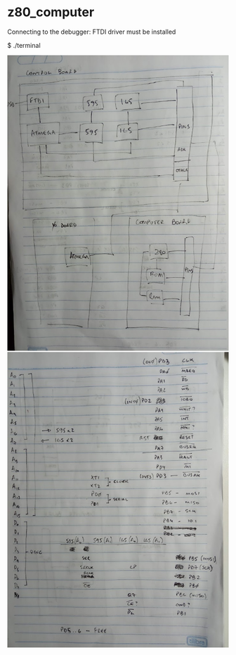 # z80_computer

Connecting to the debugger: FTDI driver must be installed

   $ ./terminal

![Boards](image/boards.jpg)
![Pins](image/pins.jpg)

